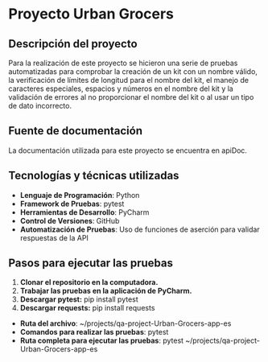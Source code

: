 # Proyecto Urban Grocers 
## Descripción del proyecto
Para la realización de este proyecto se hicieron una serie de pruebas automatizadas para comprobar la creación de un kit con un nombre válido, la verificación de límites de longitud para el nombre del kit, el manejo de caracteres especiales, espacios y números en el nombre del kit y la validación de errores al no proporcionar el nombre del kit o al usar un tipo de dato incorrecto.

## Fuente de documentación
La documentación utilizada para este proyecto se encuentra en apiDoc.

## Tecnologías y técnicas utilizadas
- **Lenguaje de Programación**: Python
- **Framework de Pruebas**: pytest
- **Herramientas de Desarrollo**: PyCharm
- **Control de Versiones**: GitHub
- **Automatización de Pruebas**: Uso de funciones de aserción para validar respuestas de la API

## Pasos para ejecutar las pruebas
1. **Clonar el repositorio en la computadora.**
2. **Trabajar las pruebas en la aplicación de PyCharm.**
3. **Descargar pytest:** pip install pytest
4. **Descargar requests:** pip install requests

- **Ruta del archivo**:
  ~/projects/qa-project-Urban-Grocers-app-es
- **Comandos para realizar las pruebas**:
  pytest
- **Ruta completa para ejecutar las pruebas**:
  pytest ~/projects/qa-project-Urban-Grocers-app-es

   
